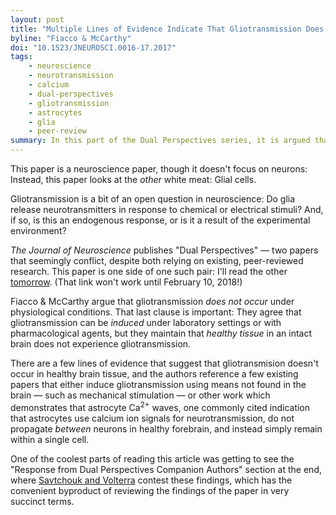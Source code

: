 ```yaml
---
layout: post
title: "Multiple Lines of Evidence Indicate That Gliotransmission Does Not Occur under Physiological Conditions"
byline: "Fiacco & McCarthy"
doi: "10.1523/JNEUROSCI.0016-17.2017"
tags:
    - neuroscience
    - neurotransmission
    - calcium
    - dual-perspectives
    - gliotransmission
    - astrocytes
    - glia
    - peer-review
summary: In this part of the Dual Perspectives series, it is argued that glia do not take part in the calcium-mediated release of neurotransmitters in order to signal information to neurons.
---
```


This paper is a neuroscience paper, though it doesn't focus on neurons: Instead, this paper looks at the _other_ white meat: Glial cells.

Gliotransmission is a bit of an open question in neuroscience: Do glia release neurotransmitters in response to chemical or electrical stimuli? And, if so, is this an endogenous response, or is it a result of the experimental environment?

_The Journal of Neuroscience_ publishes "Dual Perspectives" — two papers that seemingly conflict, despite both relying on existing, peer-reviewed research. This paper is one side of one such pair: I'll read the other [tomorrow](http://blog.jordan.matelsky.com/365papers/174/). (That link won't work until February 10, 2018!)

Fiacco & McCarthy argue that gliotransmission _does not occur_ under physiological conditions. That last clause is important: They agree that gliotransmission can be _induced_ under laboratory settings or with pharmacological agents, but they maintain that _healthy tissue_ in an intact brain does not experience gliotransmission.

There are a few lines of evidence that suggest that gliotransmision doesn't occur in healthy brain tissue, and the authors reference a few existing papers that either induce gliotransmission using means not found in the brain — such as mechanical stimulation — or other work which demonstrates that astrocyte Ca<sup>2+</sup> waves, one commonly cited indication that astrocytes use calcium ion signals for neurotransmission, do not propagate _between_ neurons in healthy forebrain, and instead simply remain within a single cell.

One of the coolest parts of reading this article was getting to see the "Response from Dual Perspectives Companion Authors" section at the end, where [Savtchouk and Volterra]((http://blog.jordan.matelsky.com/365papers/174/)) contest these findings, which has the convenient byproduct of reviewing the findings of the paper in very succinct terms.
